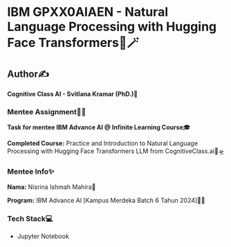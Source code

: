 # IBM GPXX0AIAEN - Natural Language Processing with Hugging Face Transformers🌈🪄 

## Author✍️

**Cognitive Class AI - Svitlana Kramar (PhD.)💎**

### Mentee Assignment📝📂

**Task for mentee IBM Advance AI @ Infinite Learning Course**🎓

**Completed Course:** Practice and Introduction to Natural Language Processing with Hugging Face Transformers LLM from CognitiveClass.ai🔭🛸

### Mentee Info✨

**Nama:** Nisrina Ishmah Mahira🧕

**Program:** IBM Advance Al [Kampus Merdeka Batch 6 Tahun 2024]🏫🎉

### Tech Stack💻

* Jupyter Notebook
